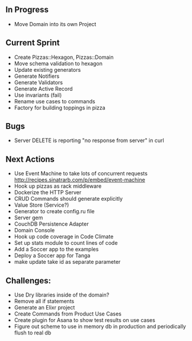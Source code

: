## In Progress
* Move Domain into its own Project

## Current Sprint
* Create Pizzas::Hexagon, Pizzas::Domain
* Move schema validation to hexagon
* Update existing generators
* Generate Notifiers
* Generate Validators
* Generate Active Record
* Use invariants (fail)
* Rename use cases to commands
* Factory for building toppings in pizza

## Bugs
* Server DELETE is reporting "no response from server" in curl

## Next Actions
* Use Event Machine to take lots of concurrent requests http://recipes.sinatrarb.com/p/embed/event-machine
* Hook up pizzas as rack middleware
* Dockerize the HTTP Server
* CRUD Commands should generate explicitly
* Value Store (Service?)
* Generator to create config.ru file
* Server gem
* CouchDB Persistence Adapter
* Domain Console
* Hook up code coverage in Code Climate
* Set up stats module to count lines of code
* Add a Soccer app to the examples
* Deploy a Soccer app for Tanga
* make update take id as separate parameter

## Challenges:
* Use Dry libraries inside of the domain?
* Remove all if statements
* Generate an Elixr project
* Create Commands from Product Use Cases
* Create plugin for Asana to show test results on use cases
* Figure out scheme to use in memory db in production and periodically flush to real db
